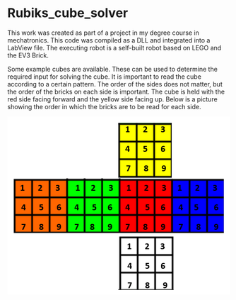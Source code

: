 # Rubiks_cube_solver
This work was created as part of a project in my degree course in mechatronics. This code was compiled as a DLL and integrated into a LabView file. The executing robot is a self-built robot based on LEGO and the EV3 Brick.



Some example cubes are available. These can be used to determine the required input for solving the cube. 
It is important to read the cube according to a certain pattern.
The order of the sides does not matter, but the order of the bricks on each side is important.
The cube is held with the red side facing forward and the yellow side facing up. Below is a picture showing the order in which the bricks are to be read for each side.


![alt text](https://github.com/snech99/Rubiks_cube_solver/blob/main/cube.png?raw=true)
